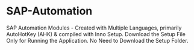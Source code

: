 # SAP-Automation
SAP Automation Modules - Created with Multiple Languages, primarily AutoHotKey (AHK) & compiled with Inno Setup.
Download the Setup File Only for Running the Application. No Need to Download the Setup Folder.
